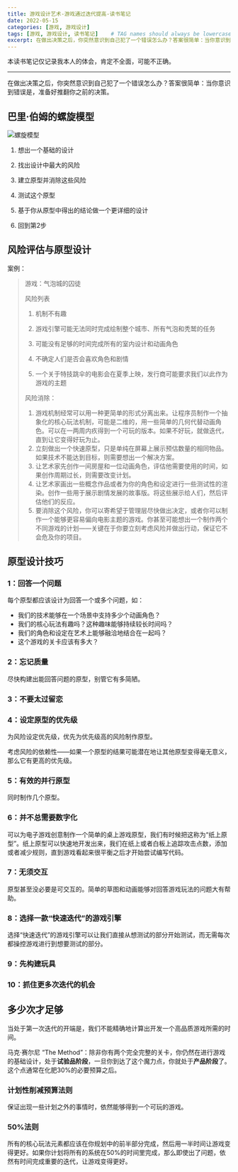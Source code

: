 ```yaml
---
title: 游戏设计艺术-游戏通过迭代提高-读书笔记
date: 2022-05-15
categories: [游戏, 游戏设计]
tags: [游戏, 游戏设计, 读书笔记]    # TAG names should always be lowercase
excerpt: 在做出决策之后，你突然意识到自己犯了一个错误怎么办？答案很简单：当你意识到错误是，准备好推翻你之前的决策。
---
```

本读书笔记仅记录我本人的体会，肯定不全面，可能不正确。

------

在做出决策之后，你突然意识到自己犯了一个错误怎么办？答案很简单：当你意识到错误是，准备好推翻你之前的决策。

 ## 巴里·伯姆的螺旋模型

![螺旋模型](F:\work\文档\笔记\游戏设计艺术\img\螺旋模型.png)

1. 想出一个基础的设计

2. 找出设计中最大的风险

3. 建立原型并消除这些风险

4. 测试这个原型

5. 基于你从原型中得出的结论做一个更详细的设计

6. 回到第2步

   

## 风险评估与原型设计

案例：

> 游戏：气泡城的囚徒
>
> 风险列表
>
> 1. 机制不有趣
>
> 2. 游戏引擎可能无法同时完成绘制整个城市、所有气泡和秃鹫的任务
>
> 3. 可能没有足够的时间完成所有的室内设计和动画角色
>
> 4. 不确定人们是否会喜欢角色和剧情
>
> 5. 一个关于特技跳伞的电影会在夏季上映，发行商可能要求我们以此作为游戏的主题
>
> 风险消除：
>
> 1. 游戏机制经常可以用一种更简单的形式分离出来。让程序员制作一个抽象化的核心玩法机制，可能是二维的，用一些简单的几何代替动画角色。可以在一两周内疚得到一个可玩的版本。如果不好玩，就做迭代，直到让它变得好玩为止。
> 2. 立刻做出一个快速原型，只是单纯在屏幕上展示预估数量的相同物品。如果技术不能达到目标，则需要想出一个解决方案。
> 3. 让艺术家先创作一间房屋和一位动画角色，评估他需要使用的时间，如果创作周期过长，则需要改变计划。
> 4. 让艺术家画出一些概念作品或者为你的角色和设定进行一些测试性的渲染。创作一些用于展示剧情发展的故事版。将这些展示给人们，然后评估他们的反应。
> 5. 要消除这个风险，你可以寄希望于管理层尽快做出决定，或者你可以制作一个能够更容易偏向电影主题的游戏。你甚至可能想出一个制作两个不同游戏的计划——关键在于你要立刻考虑风险并做出行动，保证它不会危及你的项目。

## 原型设计技巧

### 1：回答一个问题

每个原型都应该设计为回答一个或多个问题，如：

- 我们的技术能够在一个场景中支持多少个动画角色？
- 我们的核心玩法有趣吗？这种趣味能够持续较长时间吗？
- 我们的角色和设定在艺术上能够融洽地结合在一起吗？
- 这个游戏的关卡应该有多大？

### 2：忘记质量

尽快构建出能回答问题的原型，别管它有多简陋。

### 3：不要太过留恋

### 4：设定原型的优先级

为风险设定优先级，优先为优先级高的风险制作原型。

考虑风险的依赖性——如果一个原型的结果可能潜在地让其他原型变得毫无意义，那么它有更高的优先级。

### 5：有效的并行原型

同时制作几个原型。

### 6：并不总需要数字化

可以为电子游戏创意制作一个简单的桌上游戏原型，我们有时候把这称为“纸上原型”。纸上原型可以快速地开发出来，我们在纸上或者白板上追踪攻击点数，添加或者减少规则，直到游戏看起来很平衡之后才开始尝试编写代码。 

### 7：无须交互

原型甚至没必要是可交互的。简单的草图和动画能够对回答游戏玩法的问题大有帮助。

### 8：选择一款“快速迭代”的游戏引擎

选择“快速迭代”的游戏引擎可以让我们直接从想测试的部分开始测试，而无需每次都操控游戏进行到想要测试的部分。

### 9：先构建玩具

### 10：抓住更多次迭代的机会

## 多少次才足够

当处于第一次迭代的开端是，我们不能精确地计算出开发一个高品质游戏所需的时间。

马克·赛尔尼 “The Method”：除非你有两个完全完整的关卡，你仍然在进行游戏的基础设计，处于**试验品阶段**，一旦你到达了这个魔力点，你就处于**产品阶段**了。这个点通常在化肥30%的必要预算之后。

### 计划性削减预算法则

保证出现一些计划之外的事情时，依然能够得到一个可玩的游戏。

### 50%法则

所有的核心玩法元素都应该在你规划中的前半部分完成，然后用一半时间让游戏变得更好。如果你计划将所有的系统在50%的时间里完成，那么即使出了问题，依然有时间完成重要的迭代，让游戏变得更好。

